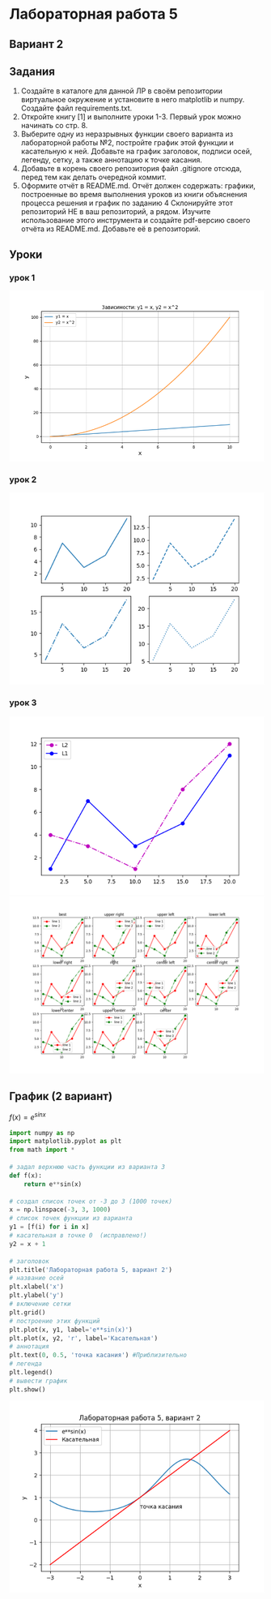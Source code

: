 # Лабораторная работа 5

## Вариант 2
## Задания
1) Создайте в каталоге для данной ЛР в своём репозитории виртуальное окружение и установите в него matplotlib и numpy. Создайте файл requirements.txt.
2) Откройте книгу [1] и выполните уроки 1-3. Первый урок можно начинать со стр. 8.
3) Выберите одну из неразрывных функции своего варианта из лабораторной работы №2, постройте график этой функции и касательную к ней. Добавьте на график заголовок, подписи осей, легенду, сетку, а также аннотацию к точке касания.
4) Добавьте в корень своего репозитория файл .gitignore отсюда, перед тем как делать очередной коммит.
5) Оформите отчёт в README.md. Отчёт должен содержать:
графики, построенные во время выполнения уроков из книги
объяснения процесса решения и график по заданию 4
Склонируйте этот репозиторий НЕ в ваш репозиторий, а рядом. Изучите использование этого инструмента и создайте pdf-версию своего отчёта из README.md. Добавьте её в репозиторий.
## Уроки
### урок 1
![screenshots](screeens/Figure_5_1.png)
### урок 2
![screenshots](screeens/Figure_5_2.png)
### урок 3
![screenshots](screeens/Figure_5_3_1.png)
![screenshots](screeens/Figure_5_3_2.png)
## График (2 вариант)
$f(x)=e^{sinx}$
```py
import numpy as np
import matplotlib.pyplot as plt
from math import *

# задал верхнюю часть функции из варианта 3
def f(x):
    return e**sin(x)

# создал список точек от -3 до 3 (1000 точек)
x = np.linspace(-3, 3, 1000)
# список точек функции из варианта
y1 = [f(i) for i in x]
# касательная в точке 0  (исправлено!)
y2 = x + 1

# заголовок
plt.title('Лабораторная работа 5, вариант 2')
# название осей
plt.xlabel('x')
plt.ylabel('y')
# включение сетки
plt.grid()
# построение этих функций
plt.plot(x, y1, label='e**sin(x)')
plt.plot(x, y2, 'r', label='Касательная')
# аннотация
plt.text(0, 0.5, 'точка касания') #Приблизительно
# легенда
plt.legend()
# вывести график
plt.show()
```
![screenshots](screeens/Figure_5_4_.png)
